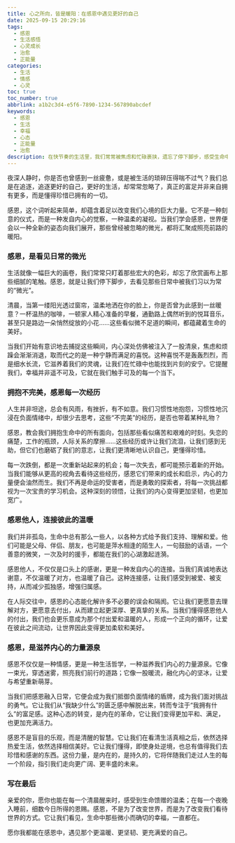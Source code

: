 ```yaml
---
title: 心之所向，皆是暖阳：在感恩中遇见更好的自己
date: 2025-09-15 20:29:16
tags:
  - 感恩
  - 生活感悟
  - 心灵成长
  - 治愈
  - 正能量
categories:
  - 生活
  - 情感
  - 心灵
toc: true
toc_number: true
abbrlink: a1b2c3d4-e5f6-7890-1234-567890abcdef
keywords:
  - 感恩
  - 生活
  - 幸福
  - 心态
  - 正能量
  - 治愈
description: 在快节奏的生活里，我们常常被焦虑和忙碌裹挟，遗忘了停下脚步，感受生命中那些微小而确切的幸福。这篇文章将带你走进感恩的世界，探索它如何温柔地改变我们的内心，让我们在每一次呼吸中，都能遇见更温暖、更坚韧的自己。
---
```


夜深人静时，你是否也曾感到一丝疲惫，或是被生活的琐碎压得喘不过气？我们总是在追逐，追逐更好的自己，更好的生活，却常常忽略了，真正的富足并非来自拥有更多，而是懂得珍惜已拥有的一切。

感恩，这个词听起来简单，却蕴含着足以改变我们心境的巨大力量。它不是一种刻意的仪式，而是一种发自内心的觉察，一种温柔的凝视。当我们学会感恩，世界便会以一种全新的姿态向我们展开，那些曾经被忽略的微光，都将汇聚成照亮前路的暖阳。

### 感恩，是看见日常的微光

生活就像一幅巨大的画卷，我们常常只盯着那些宏大的色彩，却忘了欣赏画布上那些细腻的笔触。感恩，就是让我们停下脚步，去看见那些日常中被我们习以为常的“微光”。

清晨，当第一缕阳光透过窗帘，温柔地洒在你的脸上，你是否曾为此感到一丝暖意？一杯温热的咖啡，一顿家人精心准备的早餐，通勤路上偶然听到的悦耳音乐，甚至只是路边一朵悄然绽放的小花……这些看似微不足道的瞬间，都蕴藏着生命的美好。

当我们开始有意识地去捕捉这些瞬间，内心深处仿佛被注入了一股清泉，焦虑和烦躁会渐渐消退，取而代之的是一种宁静而满足的喜悦。这种喜悦不是轰轰烈烈，而是细水长流，它滋养着我们的灵魂，让我们在忙碌中也能找到片刻的安宁。它提醒我们，幸福并非遥不可及，它就在我们触手可及的每一个当下。

### 拥抱不完美，感恩每一次经历

人生并非坦途，总会有风雨，有挫折，有不如意。我们习惯性地抱怨，习惯性地沉浸在负面情绪中，却很少去思考，这些“不完美”的经历，是否也带着某种礼物？

感恩，教会我们拥抱生命中的所有面向，包括那些看似痛苦和艰难的时刻。失恋的痛楚，工作的瓶颈，人际关系的摩擦……这些经历或许让我们流泪，让我们感到无助，但它们也磨砺了我们的意志，让我们更清晰地认识自己，更懂得珍惜。

每一次跌倒，都是一次重新站起来的机会；每一次失去，都可能预示着新的开始。当我们能够从更高的视角去看待这些经历，感恩它们带来的成长和启示，内心的力量便会油然而生。我们不再是命运的受害者，而是勇敢的探索者，将每一次挑战都视为一次宝贵的学习机会。这种深刻的领悟，让我们的内心变得更加坚韧，也更加宽广。

### 感恩他人，连接彼此的温暖

我们并非孤岛，生命中总有那么一些人，以各种方式给予我们支持、理解和爱。他们可能是父母、伴侣、朋友，也可能是萍水相逢的陌生人，一句鼓励的话语，一个善意的微笑，一次及时的援手，都能在我们的心湖激起涟漪。

感恩他人，不仅仅是口头上的感谢，更是一种发自内心的连接。当我们真诚地表达谢意，不仅温暖了对方，也温暖了自己。这种连接感，让我们感受到被爱、被支持，从而减少孤独感，增强归属感。

在人际交往中，感恩的心态能化解许多不必要的误会和隔阂。它让我们更愿意去理解对方，更愿意去付出，从而建立起更深厚、更真挚的关系。当我们懂得感恩他人的付出，我们也会更乐意成为那个付出爱和温暖的人，形成一个正向的循环，让爱在彼此之间流动，让世界因此变得更加柔软和美好。

### 感恩，是滋养内心的力量源泉

感恩不仅仅是一种情感，更是一种生活哲学，一种滋养我们内心的力量源泉。它像一束光，穿透迷雾，照亮我们前行的道路；它像一股暖流，融化内心的坚冰，让爱与希望重新萌芽。

当我们把感恩融入日常，它便会成为我们抵御负面情绪的盾牌，成为我们面对挑战的勇气。它让我们从“我缺少什么”的匮乏感中解脱出来，转而专注于“我拥有什么”的富足感。这种心态的转变，是内在的革命，它让我们变得更加平和、满足，也更加充满活力。

感恩不是盲目的乐观，而是清醒的智慧。它让我们在看清生活真相之后，依然选择热爱生活，依然选择相信美好。它让我们懂得，即使身处逆境，也总有值得我们去珍惜和感谢的东西。这份力量，是内在的，是持久的，它将伴随我们走过人生的每一个阶段，指引我们走向更广阔、更丰盛的未来。

### 写在最后

亲爱的你，愿你也能在每一个清晨醒来时，感受到生命馈赠的温柔；在每一个夜晚入睡前，细数今日所得的恩赐。感恩，不是为了改变世界，而是为了改变我们看待世界的方式。它让我们看见，生命中那些微小而确切的幸福，一直都在。

愿你我都能在感恩中，遇见那个更温暖、更坚韧、更充满爱的自己。